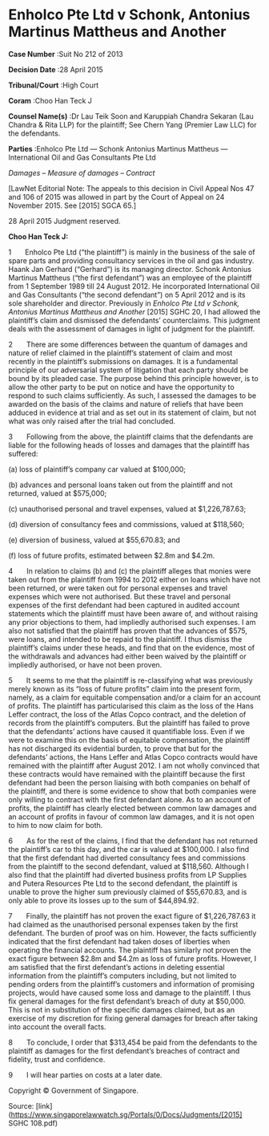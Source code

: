 # Enholco Pte Ltd v Schonk, Antonius Martinus Mattheus and Another 



**Case Number** :Suit No 212 of 2013 

**Decision Date** :28 April 2015 

**Tribunal/Court** :High Court 

**Coram** :Choo Han Teck J 

**Counsel Name(s)** :Dr Lau Teik Soon and Karuppiah Chandra Sekaran (Lau Chandra & Rita LLP) for the plaintiff; See Chern Yang (Premier Law LLC) for the defendants. 

**Parties** :Enholco Pte Ltd — Schonk Antonius Martinus Mattheus — International Oil and Gas Consultants Pte Ltd 

_Damages_ – _Measure of damages_ – _Contract_ 

[LawNet Editorial Note: The appeals to this decision in Civil Appeal Nos 47 and 106 of 2015 was allowed in part by the Court of Appeal on 24 November 2015. See <span class="citation">[2015] SGCA 65</span>.] 

28 April 2015 Judgment reserved. 

**Choo Han Teck J:** 

1       Enholco Pte Ltd (“the plaintiff”) is mainly in the business of the sale of spare parts and providing consultancy services in the oil and gas industry. Haank Jan Gerhard (“Gerhard”) is its managing director. Schonk Antonius Martinus Mattheus (“the first defendant”) was an employee of the plaintiff from 1 September 1989 till 24 August 2012. He incorporated International Oil and Gas Consultants (“the second defendant”) on 5 April 2012 and is its sole shareholder and director. Previously in _Enholco Pte Ltd v Schonk, Antonius Martinus Mattheus and Another_ <span class="citation">[2015] SGHC 20</span>, I had allowed the plaintiff’s claim and dismissed the defendants’ counterclaims. This judgment deals with the assessment of damages in light of judgment for the plaintiff. 

2       There are some differences between the quantum of damages and nature of relief claimed in the plaintiff’s statement of claim and most recently in the plaintiff’s submissions on damages. It is a fundamental principle of our adversarial system of litigation that each party should be bound by its pleaded case. The purpose behind this principle however, is to allow the other party to be put on notice and have the opportunity to respond to such claims sufficiently. As such, I assessed the damages to be awarded on the basis of the claims and nature of reliefs that have been adduced in evidence at trial and as set out in its statement of claim, but not what was only raised after the trial had concluded. 

3       Following from the above, the plaintiff claims that the defendants are liable for the following heads of losses and damages that the plaintiff has suffered: 

 (a) loss of plaintiff’s company car valued at $100,000; 

 (b) advances and personal loans taken out from the plaintiff and not returned, valued at $575,000; 

 (c) unauthorised personal and travel expenses, valued at $1,226,787.63; 


 (d) diversion of consultancy fees and commissions, valued at $118,560; 

 (e) diversion of business, valued at $55,670.83; and 

 (f) loss of future profits, estimated between $2.8m and $4.2m. 

4       In relation to claims (b) and (c) the plaintiff alleges that monies were taken out from the plaintiff from 1994 to 2012 either on loans which have not been returned, or were taken out for personal expenses and travel expenses which were not authorised. But these travel and personal expenses of the first defendant had been captured in audited account statements which the plaintiff must have been aware of, and without raising any prior objections to them, had impliedly authorised such expenses. I am also not satisfied that the plaintiff has proven that the advances of $575, were loans, and intended to be repaid to the plaintiff. I thus dismiss the plaintiff’s claims under these heads, and find that on the evidence, most of the withdrawals and advances had either been waived by the plaintiff or impliedly authorised, or have not been proven. 

5       It seems to me that the plaintiff is re-classifying what was previously merely known as its “loss of future profits” claim into the present form, namely, as a claim for equitable compensation and/or a claim for an account of profits. The plaintiff has particularised this claim as the loss of the Hans Leffer contract, the loss of the Atlas Copco contract, and the deletion of records from the plaintiff’s computers. But the plaintiff has failed to prove that the defendants’ actions have caused it quantifiable loss. Even if we were to examine this on the basis of equitable compensation, the plaintiff has not discharged its evidential burden, to prove that but for the defendants’ actions, the Hans Leffer and Atlas Copco contracts would have remained with the plaintiff after August 2012. I am not wholly convinced that these contracts would have remained with the plaintiff because the first defendant had been the person liaising with both companies on behalf of the plaintiff, and there is some evidence to show that both companies were only willing to contract with the first defendant alone. As to an account of profits, the plaintiff has clearly elected between common law damages and an account of profits in favour of common law damages, and it is not open to him to now claim for both. 

6       As for the rest of the claims, I find that the defendant has not returned the plaintiff’s car to this day, and the car is valued at $100,000. I also find that the first defendant had diverted consultancy fees and commissions from the plaintiff to the second defendant, valued at $118,560. Although I also find that the plaintiff had diverted business profits from LP Supplies and Putera Resources Pte Ltd to the second defendant, the plaintiff is unable to prove the higher sum previously claimed of $55,670.83, and is only able to prove its losses up to the sum of $44,894.92. 

7       Finally, the plaintiff has not proven the exact figure of $1,226,787.63 it had claimed as the unauthorised personal expenses taken by the first defendant. The burden of proof was on him. However, the facts sufficiently indicated that the first defendant had taken doses of liberties when operating the financial accounts. The plaintiff has similarly not proven the exact figure between $2.8m and $4.2m as loss of future profits. However, I am satisfied that the first defendant’s actions in deleting essential information from the plaintiff’s computers including, but not limited to pending orders from the plaintiff’s customers and information of promising projects, would have caused some loss and damage to the plaintiff. I thus fix general damages for the first defendant’s breach of duty at $50,000. This is not in substitution of the specific damages claimed, but as an exercise of my discretion for fixing general damages for breach after taking into account the overall facts. 

8       To conclude, I order that $313,454 be paid from the defendants to the plaintiff as damages for the first defendant’s breaches of contract and fidelity, trust and confidence. 


9       I will hear parties on costs at a later date. 

 Copyright © Government of Singapore. 


Source: [link](https://www.singaporelawwatch.sg/Portals/0/Docs/Judgments/[2015] SGHC 108.pdf)
